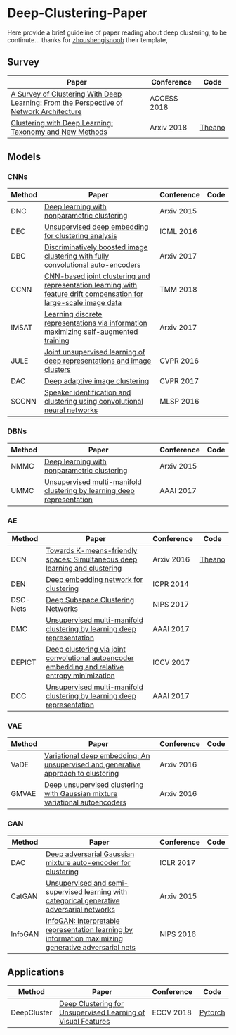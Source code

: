 # Deep-Clustering-Paper
Here provide a brief guideline of paper reading about deep clustering, to be continute...
thanks for [zhoushengisnoob](https://github.com/zhoushengisnoob/DeepClustering) their template,

## Survey
|Paper|Conference|Code|
|----|----|----|
| [A Survey of Clustering With Deep Learning: From the Perspective of Network Architecture](https://ieeexplore.ieee.org/stamp/stamp.jsp?tp=&arnumber=8412085)  |ACCESS 2018|
| [Clustering with Deep Learning: Taxonomy and New Methods](https://ieeexplore.ieee.org/stamp/stamp.jsp?tp=&arnumber=8412085)  |Arxiv 2018 |[Theano](https://github.com/elieJalbout/Clustering-with-Deep-learning)|
## Models
### CNNs
|Method|Paper|Conference|Code|
|----|----|----|----|
|DNC|[Deep learning with nonparametric clustering]()|Arxiv 2015||
|DEC|[Unsupervised deep embedding for clustering analysis]()|ICML 2016||
|DBC|[Discriminatively boosted image clustering with fully convolutional auto-encoders]()|Arxiv 2017||
|CCNN|[CNN-based joint clustering and representation learning with feature drift compensation for large-scale image data]()|TMM 2018||
|IMSAT|[Learning discrete representations via information maximizing self-augmented training]()|Arxiv 2017||
|JULE|[Joint unsupervised learning of deep representations and image clusters]()|CVPR 2016||
|DAC|[Deep adaptive image clustering]()|CVPR 2017||
|SCCNN|[Speaker identification and clustering using convolutional neural networks]()|MLSP 2016|
### DBNs
|Method|Paper|Conference|Code|
|----|----|----|----|
|NMMC|[Deep learning with nonparametric clustering]()|Arxiv 2015||
|UMMC|[Unsupervised multi-manifold clustering by learning deep representation]()|AAAI 2017||
### AE
|Method|Paper|Conference|Code|
|----|----|----|----|
|DCN|[Towards K-means-friendly spaces: Simultaneous deep learning and clustering](https://arxiv.org/pdf/1610.04794.pdf)|Arxiv 2016|[Theano](https://github.com/boyangumn/DCN-New)|
|DEN|[Deep embedding network for clustering]()|ICPR 2014||
|DSC-Nets|[Deep Subspace Clustering Networks]()|NIPS 2017||
|DMC|[Unsupervised multi-manifold clustering by learning deep representation]()|AAAI 2017||
|DEPICT|[Deep clustering via joint convolutional autoencoder embedding and relative entropy minimization]()|ICCV 2017||
|DCC|[Unsupervised multi-manifold clustering by learning deep representation]()|AAAI 2017||
### VAE
|Method|Paper|Conference|Code|
|----|----|----|----|
|VaDE|[Variational deep embedding: An unsupervised and generative approach to clustering]()|Arxiv 2016||
|GMVAE|[Deep unsupervised clustering with Gaussian mixture variational autoencoders]()|Arxiv 2016||
### GAN
|Method|Paper|Conference|Code|
|----|----|----|----|
|DAC|[Deep adversarial Gaussian mixture auto-encoder for clustering]()|ICLR 2017||
|CatGAN|[Unsupervised and semi-supervised learning with categorical generative adversarial networks]()|Arxiv 2015||
|InfoGAN|[InfoGAN: Interpretable representation learning by information maximizing generative adversarial nets]()|NIPS 2016||

## Applications
|Method|Paper|Conference|Code|
|----|----|----|----|
|DeepCluster|[Deep Clustering for Unsupervised Learning of Visual Features](https://github.com/facebookresearch/deepcluster)|ECCV 2018|[Pytorch](https://github.com/facebookresearch/deepcluster)|
